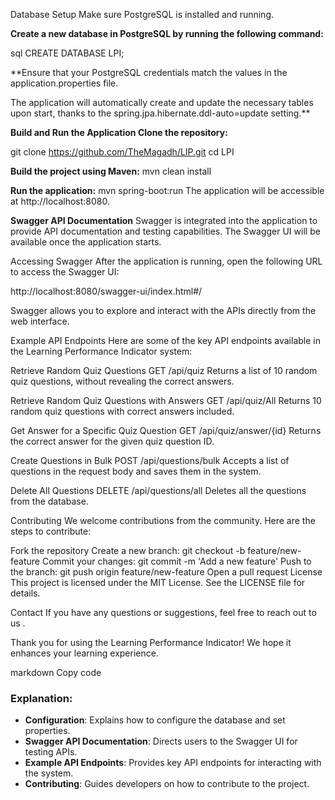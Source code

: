 Database Setup
Make sure PostgreSQL is installed and running.


**Create a new database in PostgreSQL by running the following command:**

sql
CREATE DATABASE LPI;

**Ensure that your PostgreSQL credentials match the values in the application.properties file.

The application will automatically create and update the necessary tables upon start, thanks to the spring.jpa.hibernate.ddl-auto=update setting.**

**Build and Run the Application
Clone the repository:**

git clone https://github.com/TheMagadh/LIP.git
cd LPI

**Build the project using Maven:**
mvn clean install

**Run the application:**
mvn spring-boot:run
The application will be accessible at http://localhost:8080.

**Swagger API Documentation**
Swagger is integrated into the application to provide API documentation and testing capabilities. The Swagger UI will be available once the application starts.

Accessing Swagger
After the application is running, open the following URL to access the Swagger UI:

http://localhost:8080/swagger-ui/index.html#/

Swagger allows you to explore and interact with the APIs directly from the web interface.

Example API Endpoints
Here are some of the key API endpoints available in the Learning Performance Indicator system:

Retrieve Random Quiz Questions
GET /api/quiz
Returns a list of 10 random quiz questions, without revealing the correct answers.

Retrieve Random Quiz Questions with Answers
GET /api/quiz/All
Returns 10 random quiz questions with correct answers included.

Get Answer for a Specific Quiz Question
GET /api/quiz/answer/{id}
Returns the correct answer for the given quiz question ID.

Create Questions in Bulk
POST /api/questions/bulk
Accepts a list of questions in the request body and saves them in the system.

Delete All Questions
DELETE /api/questions/all
Deletes all the questions from the database.

Contributing
We welcome contributions from the community. Here are the steps to contribute:

Fork the repository
Create a new branch: git checkout -b feature/new-feature
Commit your changes: git commit -m 'Add a new feature'
Push to the branch: git push origin feature/new-feature
Open a pull request
License
This project is licensed under the MIT License. See the LICENSE file for details.

Contact
If you have any questions or suggestions, feel free to reach out to us .

Thank you for using the Learning Performance Indicator! We hope it enhances your learning experience.

markdown
Copy code

### Explanation:
- **Configuration**: Explains how to configure the database and set properties.
- **Swagger API Documentation**: Directs users to the Swagger UI for testing APIs.
- **Example API Endpoints**: Provides key API endpoints for interacting with the system.
- **Contributing**: Guides developers on how to contribute to the project.
